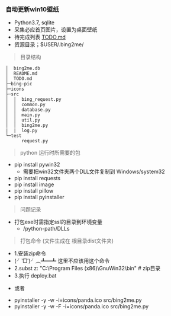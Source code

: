 ### 自动更新win10壁纸

* Python3.7, sqlite
* 采集必应首页图片，设置为桌面壁纸
* 待完成列表 [TODO.md](https://github.com/ncwtf/bing2me/blob/master/TODO.md)
* 资源目录；$USER/.bing2me/

> 目录结构
```
│  bing2me.db
│  README.md
│  TODO.md
├─bing-pic
├─icons
├─src
│  │  bing_request.py
│  │  common.py
│  │  database.py
│  │  main.py
│  │  util.py
│  │  bing2me.py
|  |  log.py
└─test
      request.py
```

> python 运行时所需要的包
* pip install pywin32
  * 需要把win32文件夹两个DLL文件复制到 Windows/system32
* pip install requests
* pip install image
* pip install pillow
* pip install pyinstaller

> 问题记录
* 打包exe时需指定ssl的目录到环境变量
  * /python-path/DLLs
  
> 打包命令 (文件生成在 根目录dist文件夹)
* 1.安装zip命令 
* (╯‵□′)╯︵┻━┻ 这里不应该用这个命令
* 2.subst z: "C:\Program Files (x86)\GnuWin32\bin" # zip目录 
* 3.执行 deploy.bat
- 或者
* pyinstaller -y -w -i=icons/panda.ico src/bing2me.py
* pyinstaller -y -w -F -i=icons/panda.ico src/bing2me.py
